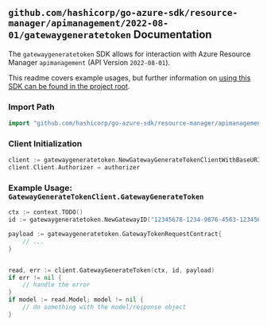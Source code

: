 
## `github.com/hashicorp/go-azure-sdk/resource-manager/apimanagement/2022-08-01/gatewaygeneratetoken` Documentation

The `gatewaygeneratetoken` SDK allows for interaction with Azure Resource Manager `apimanagement` (API Version `2022-08-01`).

This readme covers example usages, but further information on [using this SDK can be found in the project root](https://github.com/hashicorp/go-azure-sdk/tree/main/docs).

### Import Path

```go
import "github.com/hashicorp/go-azure-sdk/resource-manager/apimanagement/2022-08-01/gatewaygeneratetoken"
```


### Client Initialization

```go
client := gatewaygeneratetoken.NewGatewayGenerateTokenClientWithBaseURI("https://management.azure.com")
client.Client.Authorizer = authorizer
```


### Example Usage: `GatewayGenerateTokenClient.GatewayGenerateToken`

```go
ctx := context.TODO()
id := gatewaygeneratetoken.NewGatewayID("12345678-1234-9876-4563-123456789012", "example-resource-group", "serviceValue", "gatewayIdValue")

payload := gatewaygeneratetoken.GatewayTokenRequestContract{
	// ...
}


read, err := client.GatewayGenerateToken(ctx, id, payload)
if err != nil {
	// handle the error
}
if model := read.Model; model != nil {
	// do something with the model/response object
}
```
